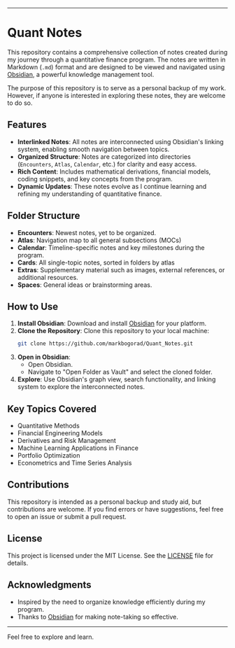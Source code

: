 
---
# Quant Notes

This repository contains a comprehensive collection of notes created during my journey through a quantitative finance program. The notes are written in Markdown (`.md`) format and are designed to be viewed and navigated using [Obsidian](https://obsidian.md), a powerful knowledge management tool.

The purpose of this repository is to serve as a personal backup of my work. However, if anyone is interested in exploring these notes, they are welcome to do so.

## Features

- **Interlinked Notes**: All notes are interconnected using Obsidian's linking system, enabling smooth navigation between topics.
- **Organized Structure**: Notes are categorized into directories (`Encounters`, `Atlas`, `Calendar`, etc.) for clarity and easy access.
- **Rich Content**: Includes mathematical derivations, financial models, coding snippets, and key concepts from the program.
- **Dynamic Updates**: These notes evolve as I continue learning and refining my understanding of quantitative finance.

## Folder Structure

- **Encounters**: Newest notes, yet to be organized.
- **Atlas**: Navigation map to all general subsections (MOCs)
- **Calendar**: Timeline-specific notes and key milestones during the program.
- **Cards**: All single-topic notes, sorted in folders by atlas
- **Extras**: Supplementary material such as images, external references, or additional resources.
- **Spaces**: General ideas or brainstorming areas.

## How to Use

1. **Install Obsidian**: Download and install [Obsidian](https://obsidian.md) for your platform.
2. **Clone the Repository**: Clone this repository to your local machine:
   ```bash
   git clone https://github.com/markbogorad/Quant_Notes.git
   ```
3. **Open in Obsidian**:
   - Open Obsidian.
   - Navigate to "Open Folder as Vault" and select the cloned folder.
4. **Explore**: Use Obsidian's graph view, search functionality, and linking system to explore the interconnected notes.

## Key Topics Covered

- Quantitative Methods
- Financial Engineering Models
- Derivatives and Risk Management
- Machine Learning Applications in Finance
- Portfolio Optimization
- Econometrics and Time Series Analysis

## Contributions

This repository is intended as a personal backup and study aid, but contributions are welcome. If you find errors or have suggestions, feel free to open an issue or submit a pull request.

## License

This project is licensed under the MIT License. See the [LICENSE](LICENSE) file for details.

## Acknowledgments

- Inspired by the need to organize knowledge efficiently during my program.
- Thanks to [Obsidian](https://obsidian.md) for making note-taking so effective.

---

Feel free to explore and learn.

